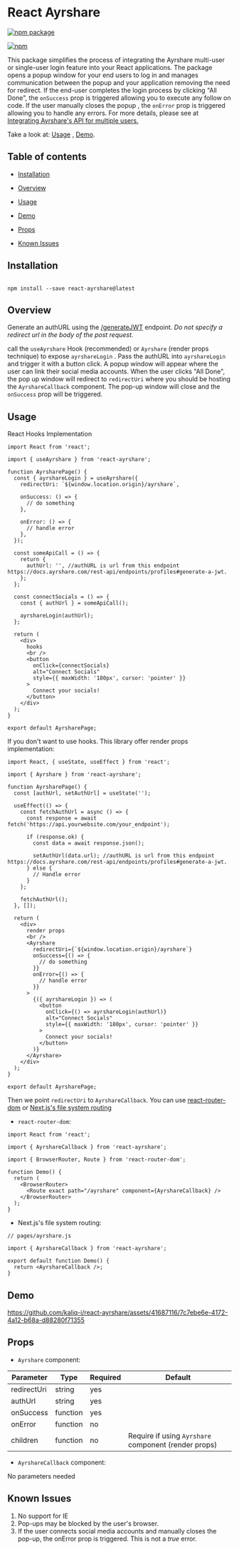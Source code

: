 # React Ayrshare

[![npm package][npm-badge]][npm]

[![npm](https://img.shields.io/npm/dt/react-ayrshare)](https://www.npmjs.com/package/react-ayrshare)

[npm-badge]: https://img.shields.io/npm/v/react-ayrshare.png
[npm]: https://www.npmjs.org/package/react-ayrshare

This package simplifies the process of integrating the Ayrshare multi-user or single-user login feature into your React applications. The package opens a popup window for your end users to log in and manages communication between the popup and your application removing the need for redirect. If the end-user completes the login process by clicking "All Done", the `onSuccess` prop is triggered allowing you to execute any follow on code. If the user manually closes the popup , the `onError` prop is triggered allowing you to handle any errors. For more details, please see at [Integrating Ayrshare's API for multiple users.](https://docs.ayrshare.com/multiple-client-accounts/jwt-and-api-integration)

Take a look at: [Usage](#usage) , [Demo](#demo).

## Table of contents

- [Installation](#installation)

- [Overview](#overview)

- [Usage](#usage)

- [Demo](#demo)

- [Props](#props)

- [Known Issues](#known-issues)

## Installation

```

npm install --save react-ayrshare@latest

```

## Overview

Generate an authURL using the [/generateJWT](https://docs.ayrshare.com/rest-api/endpoints/profiles#generate-a-jwt) endpoint. _Do not specify a redirect url in the body of the post request._

call the `useAyrshare` Hook (recommended) or `Ayrshare` (render props technique) to expose `ayrshareLogin` . Pass the authURL into `ayrshareLogin` and trigger it with a button click. A popup window will appear where the user can link their social media accounts. When the user clicks "All Done", the pop up window will redirect to `redirectUri` where you should be hosting the `AyrshareCallback` component. The pop-up window will close and the `onSuccess` prop will be triggered.

## Usage

React Hooks Implementation

```tsx
import React from 'react';

import { useAyrshare } from 'react-ayrshare';

function AyrsharePage() {
  const { ayrshareLogin } = useAyrshare({
    redirectUri: `${window.location.origin}/ayrshare`,

    onSuccess: () => {
      // do something
    },

    onError: () => {
      // handle error
    },
  });

  const someApiCall = () => {
    return {
      authUrl: '', //authURL is url from this endpoint https://docs.ayrshare.com/rest-api/endpoints/profiles#generate-a-jwt.
    };
  };

  const connectSocials = () => {
    const { authUrl } = someApiCall();

    ayrshareLogin(authUrl);
  };

  return (
    <div>
      hooks
      <br />
      <button
        onClick={connectSocials}
        alt="Connect Socials"
        style={{ maxWidth: '180px', cursor: 'pointer' }}
      >
        Connect your socials!
      </button>
    </div>
  );
}

export default AyrsharePage;
```

If you don't want to use hooks. This library offer render props implementation:

```tsx
import React, { useState, useEffect } from 'react';

import { Ayrshare } from 'react-ayrshare';

function AyrsharePage() {
  const [authUrl, setAuthUrl] = useState('');

  useEffect(() => {
    const fetchAuthUrl = async () => {
      const response = await fetch('https://api.yourwebsite.com/your_endpoint');

      if (response.ok) {
        const data = await response.json();

        setAuthUrl(data.url); //authURL is url from this endpoint https://docs.ayrshare.com/rest-api/endpoints/profiles#generate-a-jwt.
      } else {
        // Handle error
      }
    };

    fetchAuthUrl();
  }, []);

  return (
    <div>
      render props
      <br />
      <Ayrshare
        redirectUri={`${window.location.origin}/ayrshare`}
        onSuccess={() => {
          // do something
        }}
        onError={() => {
          // handle error
        }}
      >
        {({ ayrshareLogin }) => (
          <button
            onClick={() => ayrshareLogin(authUrl)}
            alt="Connect Socials"
            style={{ maxWidth: '180px', cursor: 'pointer' }}
          >
            Connect your socials!
          </button>
        )}
      </Ayrshare>
    </div>
  );
}

export default AyrsharePage;
```

Then we point `redirectUri` to `AyrshareCallback`. You can use [react-router-dom](https://reactrouter.com/web) or [Next.js's file system routing](https://nextjs.org/docs/routing/introduction)

- `react-router-dom`:

```tsx
import React from 'react';

import { AyrshareCallback } from 'react-ayrshare';

import { BrowserRouter, Route } from 'react-router-dom';

function Demo() {
  return (
    <BrowserRouter>
      <Route exact path="/ayrshare" component={AyrshareCallback} />
    </BrowserRouter>
  );
}
```

- Next.js's file system routing:

```tsx
// pages/ayrshare.js

import { AyrshareCallback } from 'react-ayrshare';

export default function Demo() {
  return <AyrshareCallback />;
}
```

## Demo



https://github.com/kaliq-i/react-ayrshare/assets/41687116/7c7ebe6e-4172-4a12-b68a-d88280f71355



## Props

- `Ayrshare` component:

| Parameter   | Type     | Required | Default                                              |
| ----------- | -------- | -------- | ---------------------------------------------------- |
| redirectUri | string   | yes      |                                                      |
| authUrl     | string   | yes      |                                                      |
| onSuccess   | function | yes      |                                                      |
| onError     | function | no       |                                                      |
| children    | function | no       | Require if using `Ayrshare` component (render props) |

- `AyrshareCallback` component:

No parameters needed

## Known Issues

1. No support for IE
2. Pop-ups may be blocked by the user's browser.
3. If the user connects social media accounts and manually closes the pop-up, the onError prop is triggered. This is not a _true_ error.
